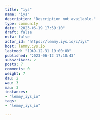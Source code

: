 ```yaml
---
title: "iys" 
name: "iys"
description: "Description not available."
type: community
date: "2023-06-19 17:59:10"
draft: false
nsfw: false
actor_id: "https://lemmy.iys.io/c/iys"
host: lemmy.iys.io
lastmod: "1969-12-31 19:00:00"
published: "2023-06-12 17:18:43"
subscribers: 2
posts: 7
comments: 0
weight: 7
dau: 2
wau: 3
mau: 3
instances:
- "lemmy_iys_io"
tags: 
- "lemmy_iys_io"

---
```

